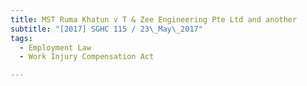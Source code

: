 ```yaml
---
title: MST Ruma Khatun v T & Zee Engineering Pte Ltd and another 
subtitle: "[2017] SGHC 115 / 23\_May\_2017"
tags:
  - Employment Law
  - Work Injury Compensation Act

---
```


